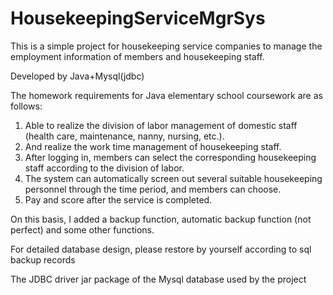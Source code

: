 # HousekeepingServiceMgrSys
This is a simple project for housekeeping service companies to manage the employment information of members and housekeeping staff.

Developed by Java+Mysql(jdbc)

The homework requirements for Java elementary school coursework are as follows:
1. Able to realize the division of labor management of domestic staff (health care, maintenance, nanny, nursing, etc.).
2. And realize the work time management of housekeeping staff.
3. After logging in, members can select the corresponding housekeeping staff according to the division of labor.
4. The system can automatically screen out several suitable housekeeping personnel through the time period, and members can choose.
5. Pay and score after the service is completed.

On this basis, I added a backup function, automatic backup function (not perfect) and some other functions.

For detailed database design, please restore by yourself according to sql backup records

The JDBC driver jar package of the Mysql database used by the project

